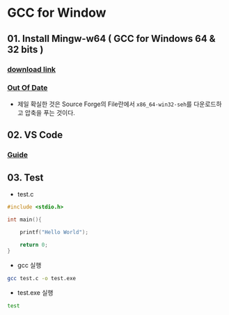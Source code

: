 # GCC for Window

## 01. Install Mingw-w64 ( GCC for Windows 64 & 32 bits )

### [download link](http://mingw-w64.org/doku.php)
### [Out Of Date](https://sourceforge.net/projects/mingw/)

 - 제일 확실한 것은 Source Forge의 File란에서 `x86_64-win32-seh`를 다운로드하고 압축을 푸는 것이다.

## 02. VS Code

### [Guide](https://code.visualstudio.com/docs/cpp/config-mingw)

## 03. Test

 - test.c

```c
#include <stdio.h>

int main(){

    printf("Hello World");

    return 0;
}
```

 - gcc 실행

```bash
gcc test.c -o test.exe
```

 - test.exe 실행

```bash
test
```